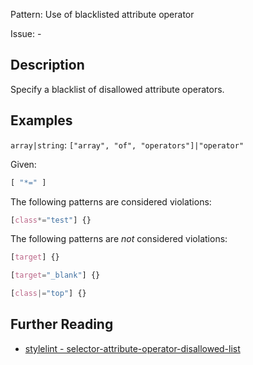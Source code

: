 Pattern: Use of blacklisted attribute operator

Issue: -

## Description

Specify a blacklist of disallowed attribute operators.

## Examples

`array|string`: `["array", "of", "operators"]|"operator"`

Given:

```js
[ "*=" ]
```

The following patterns are considered violations:

```css
[class*="test"] {}
```

The following patterns are *not* considered violations:

```css
[target] {}
```

```css
[target="_blank"] {}
```

```css
[class|="top"] {}
```

## Further Reading

* [stylelint - selector-attribute-operator-disallowed-list](https://stylelint.io/user-guide/rules/selector-attribute-operator-disallowed-list)